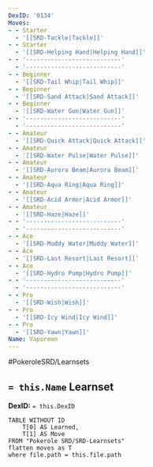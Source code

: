```yaml
---
DexID: '0134'
Moves:
- - Starter
  - '[[SRD-Tackle|Tackle]]'
- - Starter
  - '[[SRD-Helping Hand|Helping Hand]]'
- - '---------------------------'
  - '---------------------------'
- - Beginner
  - '[[SRD-Tail Whip|Tail Whip]]'
- - Beginner
  - '[[SRD-Sand Attack|Sand Attack]]'
- - Beginner
  - '[[SRD-Water Gun|Water Gun]]'
- - '---------------------------'
  - '---------------------------'
- - Amateur
  - '[[SRD-Quick Attack|Quick Attack]]'
- - Amateur
  - '[[SRD-Water Pulse|Water Pulse]]'
- - Amateur
  - '[[SRD-Aurora Beam|Aurora Beam]]'
- - Amateur
  - '[[SRD-Aqua Ring|Aqua Ring]]'
- - Amateur
  - '[[SRD-Acid Armor|Acid Armor]]'
- - Amateur
  - '[[SRD-Haze|Haze]]'
- - '---------------------------'
  - '---------------------------'
- - Ace
  - '[[SRD-Muddy Water|Muddy Water]]'
- - Ace
  - '[[SRD-Last Resort|Last Resort]]'
- - Ace
  - '[[SRD-Hydro Pump|Hydro Pump]]'
- - '---------------------------'
  - '---------------------------'
- - Pro
  - '[[SRD-Wish|Wish]]'
- - Pro
  - '[[SRD-Icy Wind|Icy Wind]]'
- - Pro
  - '[[SRD-Yawn|Yawn]]'
Name: Vaporeon
---
```


#PokeroleSRD/Learnsets

## `= this.Name` Learnset

**DexID:** `= this.DexID`

```dataview
TABLE WITHOUT ID
    T[0] AS Learned,
    T[1] AS Move
FROM "Pokerole SRD/SRD-Learnsets"
flatten moves as T
where file.path = this.file.path
```
